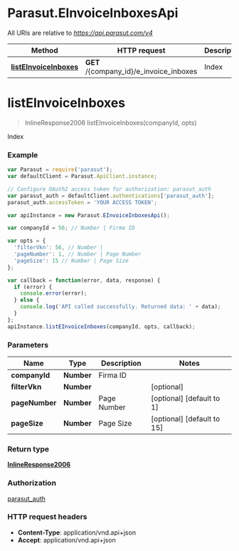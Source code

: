 # Parasut.EInvoiceInboxesApi

All URIs are relative to *https://api.parasut.com/v4*

Method | HTTP request | Description
------------- | ------------- | -------------
[**listEInvoiceInboxes**](EInvoiceInboxesApi.md#listEInvoiceInboxes) | **GET** /{company_id}/e_invoice_inboxes | Index


<a name="listEInvoiceInboxes"></a>
# **listEInvoiceInboxes**
> InlineResponse2006 listEInvoiceInboxes(companyId, opts)

Index



### Example
```javascript
var Parasut = require('parasut');
var defaultClient = Parasut.ApiClient.instance;

// Configure OAuth2 access token for authorization: parasut_auth
var parasut_auth = defaultClient.authentications['parasut_auth'];
parasut_auth.accessToken = 'YOUR ACCESS TOKEN';

var apiInstance = new Parasut.EInvoiceInboxesApi();

var companyId = 56; // Number | Firma ID

var opts = { 
  'filterVkn': 56, // Number | 
  'pageNumber': 1, // Number | Page Number
  'pageSize': 15 // Number | Page Size
};

var callback = function(error, data, response) {
  if (error) {
    console.error(error);
  } else {
    console.log('API called successfully. Returned data: ' + data);
  }
};
apiInstance.listEInvoiceInboxes(companyId, opts, callback);
```

### Parameters

Name | Type | Description  | Notes
------------- | ------------- | ------------- | -------------
 **companyId** | **Number**| Firma ID | 
 **filterVkn** | **Number**|  | [optional] 
 **pageNumber** | **Number**| Page Number | [optional] [default to 1]
 **pageSize** | **Number**| Page Size | [optional] [default to 15]

### Return type

[**InlineResponse2006**](InlineResponse2006.md)

### Authorization

[parasut_auth](../README.md#parasut_auth)

### HTTP request headers

 - **Content-Type**: application/vnd.api+json
 - **Accept**: application/vnd.api+json

